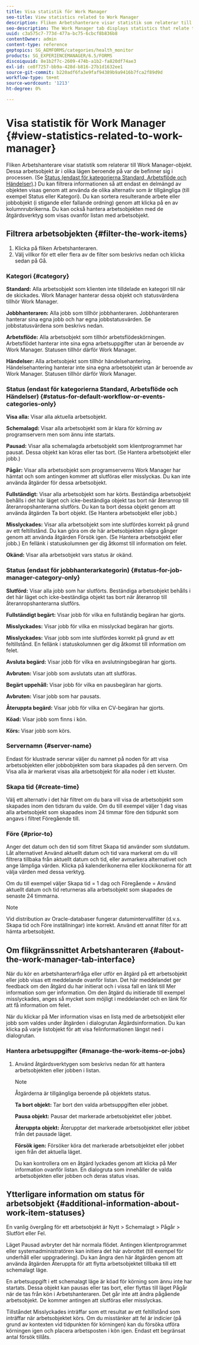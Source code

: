 ```yaml
---
title: Visa statistik för Work Manager
seo-title: View statistics related to Work Manager
description: Fliken Arbetshanterare visar statistik som relaterar till Work Manager-objekt. Lär dig hur du kan visa och filtrera arbetsobjekten.
seo-description: The Work Manager tab displays statistics that relate to Work Manager items. Learn how you can view and filter the work items.
uuid: c3a575c7-773d-477a-bc75-6cbcf8b836b8
contentOwner: admin
content-type: reference
geptopics: SG_AEMFORMS/categories/health_monitor
products: SG_EXPERIENCEMANAGER/6.5/FORMS
discoiquuid: 8e1b2f7c-2609-474b-a1b2-fa820df74ae3
exl-id: ce8f7257-bb9a-428d-b816-27b1d1632ee1
source-git-commit: b220adf6fa3e9faf94389b9a9416b7fca2f89d9d
workflow-type: tm+mt
source-wordcount: '1213'
ht-degree: 0%

---
```


# Visa statistik för Work Manager {#view-statistics-related-to-work-manager}

Fliken Arbetshanterare visar statistik som relaterar till Work Manager-objekt. Dessa arbetsobjekt är i olika lägen beroende på var de befinner sig i processen. (Se [Status (endast för kategorierna Standard, Arbetsflöde och Händelser)](view-statistics-related-manager.md#status-for-default-workflow-or-events-categories-only).) Du kan filtrera informationen så att endast en delmängd av objekten visas genom att använda de olika alternativ som är tillgängliga (till exempel Status eller Kategori). Du kan sortera resulterande arbete eller jobbobjekt (i stigande eller fallande ordning) genom att klicka på en av kolumnrubrikerna. Du kan också hantera arbetsobjekten med de åtgärdsverktyg som visas ovanför listan med arbetsobjekt.

## Filtrera arbetsobjekten {#filter-the-work-items}

1. Klicka på fliken Arbetshanteraren.
1. Välj villkor för ett eller flera av de filter som beskrivs nedan och klicka sedan på Gå.

### Kategori {#category}

**Standard:** Alla arbetsobjekt som klienten inte tilldelade en kategori till när de skickades. Work Manager hanterar dessa objekt och statusvärdena tillhör Work Manager.

**Jobbhanteraren:** Alla jobb som tillhör jobbhanteraren. Jobbhanteraren hanterar sina egna jobb och har egna jobbstatusvärden. Se jobbstatusvärdena som beskrivs nedan.

**Arbetsflöde:** Alla arbetsobjekt som tillhör arbetsflödeskörningen. Arbetsflödet hanterar inte sina egna arbetsuppgifter utan är beroende av Work Manager. Statusen tillhör därför Work Manager.

**Händelser:** Alla arbetsobjekt som tillhör händelsehantering. Händelsehantering hanterar inte sina egna arbetsobjekt utan är beroende av Work Manager. Statusen tillhör därför Work Manager.

### Status (endast för kategorierna Standard, Arbetsflöde och Händelser) {#status-for-default-workflow-or-events-categories-only}

**Visa alla:** Visar alla aktuella arbetsobjekt.

**Schemalagd:** Visar alla arbetsobjekt som är klara för körning av programservern men som ännu inte startats.

**Pausad:** Visar alla schemalagda arbetsobjekt som klientprogrammet har pausat. Dessa objekt kan köras eller tas bort. (Se Hantera arbetsobjekt eller jobb.)

**Pågår:** Visar alla arbetsobjekt som programserverns Work Manager har hämtat och som antingen kommer att slutföras eller misslyckas. Du kan inte använda åtgärder för dessa arbetsobjekt.

**Fullständigt:** Visar alla arbetsobjekt som har körts. Beständiga arbetsobjekt behålls i det här läget och icke-beständiga objekt tas bort när återanrop till återanropshanterarna slutförs. Du kan ta bort dessa objekt genom att använda åtgärden Ta bort objekt. (Se Hantera arbetsobjekt eller jobb.)

**Misslyckades:** Visar alla arbetsobjekt som inte slutfördes korrekt på grund av ett feltillstånd. Du kan göra om de här arbetsobjekten några gånger genom att använda åtgärden Försök igen. (Se Hantera arbetsobjekt eller jobb.) En fellänk i statuskolumnen ger dig åtkomst till information om felet.

**Okänd:** Visar alla arbetsobjekt vars status är okänd.

### Status (endast för jobbhanterarkategorin) {#status-for-job-manager-category-only}

**Slutförd:** Visar alla jobb som har slutförts. Beständiga arbetsobjekt behålls i det här läget och icke-beständiga objekt tas bort när återanrop till återanropshanterarna slutförs.

**Fullständigt begärt:** Visar jobb för vilka en fullständig begäran har gjorts.

**Misslyckades:** Visar jobb för vilka en misslyckad begäran har gjorts.

**Misslyckades:** Visar jobb som inte slutfördes korrekt på grund av ett feltillstånd. En fellänk i statuskolumnen ger dig åtkomst till information om felet.

**Avsluta begärd:** Visar jobb för vilka en avslutningsbegäran har gjorts.

**Avbruten:** Visar jobb som avslutats utan att slutföras.

**Begärt uppehåll:** Visar jobb för vilka en pausbegäran har gjorts.

**Avbruten:** Visar jobb som har pausats.

**Återuppta begärd:** Visar jobb för vilka en CV-begäran har gjorts.

**Köad:** Visar jobb som finns i kön.

**Körs:** Visar jobb som körs.

### Servernamn {#server-name}

Endast för klustrade servrar väljer du namnet på noden för att visa arbetsobjekten eller jobbobjekten som bara skapades på den servern. Om Visa alla är markerat visas alla arbetsobjekt för alla noder i ett kluster.

### Skapa tid {#create-time}

Välj ett alternativ i det här filtret om du bara vill visa de arbetsobjekt som skapades inom den tidsram du valde. Om du till exempel väljer 1 dag visas alla arbetsobjekt som skapades inom 24 timmar före den tidpunkt som angavs i filtret Föregående till.

### Före {#prior-to}

Anger det datum och den tid som filtret Skapa tid använder som slutdatum. Låt alternativet Använd aktuellt datum och tid vara markerat om du vill filtrera tillbaka från aktuellt datum och tid, eller avmarkera alternativet och ange lämpliga värden. Klicka på kalenderikonerna eller klockikonerna för att välja värden med dessa verktyg.

Om du till exempel väljer Skapa tid = 1 dag och Föregående = Använd aktuellt datum och tid returneras alla arbetsobjekt som skapades de senaste 24 timmarna.

>[!NOTE]
>
>Vid distribution av Oracle-databaser fungerar datumintervallfilter (d.v.s. Skapa tid och Före inställningar) inte korrekt. Använd ett annat filter för att hämta arbetsobjekt.

## Om flikgränssnittet Arbetshanteraren {#about-the-work-manager-tab-interface}

När du kör en arbetshanterarfråga eller utför en åtgärd på ett arbetsobjekt eller jobb visas ett meddelande ovanför listan. Det här meddelandet ger feedback om den åtgärd du har initierat och i vissa fall en länk till Mer information som ger information. Om den åtgärd du initierade till exempel misslyckades, anges så mycket som möjligt i meddelandet och en länk för att få information om felet.

När du klickar på Mer information visas en lista med de arbetsobjekt eller jobb som valdes under åtgärden i dialogrutan Åtgärdsinformation. Du kan klicka på varje listobjekt för att visa felinformationen längst ned i dialogrutan.

### Hantera arbetsuppgifter {#manage-the-work-items-or-jobs}

1. Använd åtgärdsverktygen som beskrivs nedan för att hantera arbetsobjekten eller jobben i listan.

   >[!NOTE]
   >
   >Åtgärderna är tillgängliga beroende på objektets status.

   **Ta bort objekt:** Tar bort den valda arbetsuppgiften eller jobbet.

   **Pausa objekt:** Pausar det markerade arbetsobjektet eller jobbet.

   **Återuppta objekt:** Återupptar det markerade arbetsobjektet eller jobbet från det pausade läget.

   **Försök igen:** Försöker köra det markerade arbetsobjektet eller jobbet igen från det aktuella läget.

   Du kan kontrollera om en åtgärd lyckades genom att klicka på Mer information ovanför listan. En dialogruta som innehåller de valda arbetsobjekten eller jobben och deras status visas.

## Ytterligare information om status för arbetsobjekt {#additional-information-about-work-item-statuses}

En vanlig övergång för ett arbetsobjekt är Nytt > Schemalagt > Pågår > Slutfört eller Fel.

Läget Pausad avbryter det här normala flödet. Antingen klientprogrammet eller systemadministratören kan initiera det här avbrottet (till exempel för underhåll eller uppgradering). Du kan ångra den här åtgärden genom att använda åtgärden Återuppta för att flytta arbetsobjektet tillbaka till ett schemalagt läge.

En arbetsuppgift i ett schemalagt läge är köad för körning som ännu inte har startats. Dessa objekt kan pausas eller tas bort, eller flyttas till läget Pågår när de tas från kön i Arbetshanteraren. Det går inte att ändra pågående arbetsobjekt. De kommer antingen att slutföras eller misslyckas.

Tillståndet Misslyckades inträffar som ett resultat av ett feltillstånd som inträffar när arbetsobjektet körs. Om du misstänker att fel är indicier (på grund av kontexten vid tidpunkten för körningen) kan du försöka utföra körningen igen och placera arbetsposten i kön igen. Endast ett begränsat antal försök tillåts.
